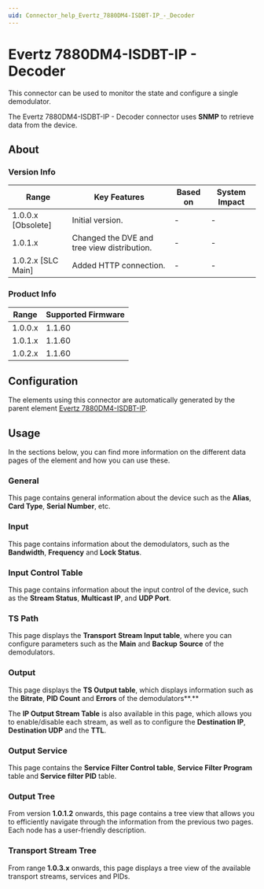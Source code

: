 ```yaml
---
uid: Connector_help_Evertz_7880DM4-ISDBT-IP_-_Decoder
---
```


# Evertz 7880DM4-ISDBT-IP - Decoder

This connector can be used to monitor the state and configure a single demodulator.

The Evertz 7880DM4-ISDBT-IP - Decoder connector uses **SNMP** to retrieve data from the device.

## About

### Version Info

| **Range**            | **Key Features**                            | **Based on** | **System Impact** |
|----------------------|---------------------------------------------|--------------|-------------------|
| 1.0.0.x \[Obsolete\] | Initial version.                            | \-           | \-                |
| 1.0.1.x              | Changed the DVE and tree view distribution. | \-           | \-                |
| 1.0.2.x \[SLC Main\] | Added HTTP connection.                      | \-           | \-                |

### Product Info

| Range     | Supported Firmware     |
|-----------|------------------------|
| 1.0.0.x   | 1.1.60                 |
| 1.0.1.x   | 1.1.60                 |
| 1.0.2.x   | 1.1.60                 |

## Configuration

The elements using this connector are automatically generated by the parent element [Evertz 7880DM4-ISDBT-IP](xref:Connector_help_Evertz_7880DM4-ISDBT-IP).

## Usage

In the sections below, you can find more information on the different data pages of the element and how you can use these.

### General

This page contains general information about the device such as the **Alias**, **Card Type**, **Serial Number**, etc.

### Input

This page contains information about the demodulators, such as the **Bandwidth**, **Frequency** and **Lock Status**.

### Input Control Table

This page contains information about the input control of the device, such as the **Stream Status**, **Multicast IP**, and **UDP Port**.

### TS Path

This page displays the **Transport** **Stream** **Input table**, where you can configure parameters such as the **Main** and **Backup** **Source** of the demodulators.

### Output

This page displays the **TS Output table**, which displays information such as the **Bitrate**, **PID Count** and **Errors** of the demodulators**.**

The **IP Output Stream Table** is also available in this page, which allows you to enable/disable each stream, as well as to configure the **Destination IP**, **Destination UDP** and the **TTL**.

### Output Service

This page contains the **Service Filter Control table**, **Service Filter Program** table and **Service filter PID** table.

### Output Tree

From version **1.0.1.2** onwards, this page contains a tree view that allows you to efficiently navigate through the information from the previous two pages. Each node has a user-friendly description.

### Transport Stream Tree

From range **1.0.3.x** onwards, this page displays a tree view of the available transport streams, services and PIDs.
